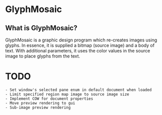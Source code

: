 # GlyphMosaic
## What is GlyphMosaic?
GlyphMosaic is a graphic design program which re-creates images using glyphs.  In essence, it is supplied a bitmap (source image) and a body of text.  With additional parameters, it uses the color values in the source image to place glyphs from the text.

# TODO
    - Set window's selected pane enum in default document when loaded
    - Limit specified region map image to source image size
    - Implement COW for document properties
    - Move preview rendering to gui
    - Sub-image preview rendering